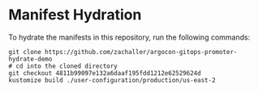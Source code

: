 # Manifest Hydration

To hydrate the manifests in this repository, run the following commands:

```shell
git clone https://github.com/zachaller/argocon-gitops-promoter-hydrate-demo
# cd into the cloned directory
git checkout 4811b99097e132a6daaf195fdd1212e62529624d
kustomize build ./user-configuration/production/us-east-2
```

